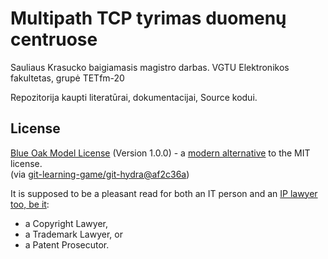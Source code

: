 # Multipath TCP tyrimas duomenų centruose
Sauliaus Krasucko baigiamasis magistro darbas. VGTU Elektronikos fakultetas, grupė TETfm-20

Repozitorija kaupti literatūrai, dokumentacijai, Source kodui.

## License

[Blue Oak Model License](LICENSE.md) (Version 1.0.0) - a [modern alternative](https://writing.kemitchell.com/2019/03/09/Deprecation-Notice.html) to the MIT license.  
(via [git-learning-game/git-hydra@af2c36a](https://github.com/git-learning-game/git-hydra/commit/af2c36a14505524c513b4e3afc7062130824c0f3#diff-b335630551682c19a781afebcf4d07bf978fb1f8ac04c6bf87428ed5106870f5))

It is supposed to be a pleasant read for both an IT person and an
[IP lawyer too, be it](https://writing.kemitchell.com/living/Types-of-Lawyers.html#transactional-lawyers):

* a Copyright Lawyer,
* a Trademark Lawyer, or
* a Patent Prosecutor.
